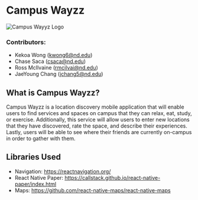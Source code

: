 # Campus Wayzz
![Campus Wayyz Logo](../assets/CW_logo.JPG)

### Contributors:

* Kekoa Wong (kwong6@nd.edu)
* Chase Saca (csaca@nd.edu)
* Ross McIlvaine (rmcilvai@nd.edu)
* JaeYoung Chang (jchang5@nd.edu)

## What is Campus Wayzz?

Campus Wayzz is a location discovery mobile application that will enable users to find services and spaces on campus that they can relax, eat, study, or exercise. Additionally, this service will allow users to enter new locations that they have discovered, rate the space, and describe their experiences. Lastly, users will be able to see where their friends are currently on-campus in order to gather with them. 

## Libraries Used

* Navigation: https://reactnavigation.org/
* React Native Paper: https://callstack.github.io/react-native-paper/index.html
* Maps: https://github.com/react-native-maps/react-native-maps
